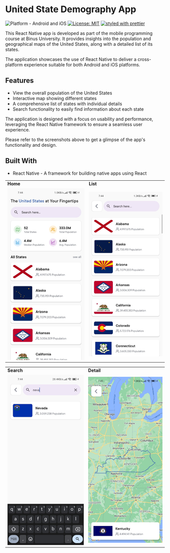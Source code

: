 # United State Demography App
![Platform - Android and iOS](https://img.shields.io/badge/platform-Android%20%7C%20iOS-blue.svg?style=for-the-badge)
[![License: MIT](https://img.shields.io/badge/License-MIT-green.svg?style=for-the-badge)](https://opensource.org/licenses/MIT)
[![styled with prettier](https://img.shields.io/badge/styled_with-prettier-ff69b4.svg?style=for-the-badge)](https://github.com/prettier/prettier)


This React Native app is developed as part of the mobile programming course at Binus University. It provides insights into the population and geographical maps of the United States, along with a detailed list of its states.

The application showcases the use of React Native to deliver a cross-platform experience suitable for both Android and iOS platforms.

## Features
- View the overall population of the United States
- Interactive map showing different states
- A comprehensive list of states with individual details
- Search functionality to easily find information about each state


The application is designed with a focus on usability and performance, leveraging the React Native framework to ensure a seamless user experience.

Please refer to the screenshots above to get a glimpse of the app's functionality and design.

## Built With
- React Native - A framework for building native apps using React

<table>
  <tr>
    <td>
      <b>Home</b>
    </td>
    <td>
      <b>List</b>
    </td>
  </tr>
  <tr>
    <td align="center">
      <img alt="React Native Apple Header View" src="assets/screenshots/home.jpeg" width="686px"/>
    </td>
    <td align="center">
      <img alt="React Native Gorgeous Header View" src="assets/screenshots/list.jpeg" width="686px" />
    </td>
   </tr>
</table>
<table>
  <tr>
    <td>
      <b>Search</b>
    </td>
    <td>
      <b>Detail</b>
    </td>
  </tr>
  <tr>
    <td align="center">
      <img alt="React Native Apple Header View" src="assets/screenshots/search.jpeg" width="686px"/>
    </td>
    <td align="center">
      <img alt="React Native Gorgeous Header View" src="assets/screenshots/detail.jpeg" width="686px" />
    </td>
   </tr>
</table>
